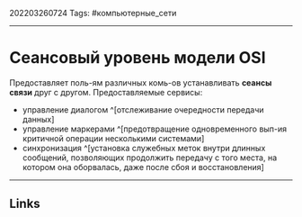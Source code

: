 202203260724
Tags: #компьютерные_сети

---

# Сеансовый уровень модели OSI
Предоставляет поль-ям различных комь-ов устанавливать **сеансы связи** друг с другом.
Предоставляемые сервисы:
- управление диалогом ^[отслеживание очередности передачи данных]
- управление маркерами ^[предотвращение одновременного вып-ия критичной операции несколькими системами]
- синхронизация ^[установка служебных меток внутри длинных сообщений, позволяющих продолжить передачу с того места, на котором она оборвалась, даже после сбоя и восстановления]

---
## Links
